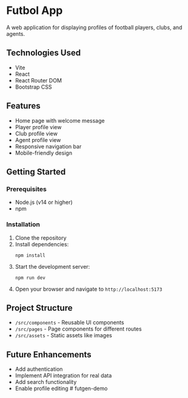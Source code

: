 # Futbol App

A web application for displaying profiles of football players, clubs, and agents.

## Technologies Used

- Vite
- React
- React Router DOM
- Bootstrap CSS

## Features

- Home page with welcome message
- Player profile view
- Club profile view
- Agent profile view
- Responsive navigation bar
- Mobile-friendly design

## Getting Started

### Prerequisites

- Node.js (v14 or higher)
- npm

### Installation

1. Clone the repository
2. Install dependencies:
   ```
   npm install
   ```
3. Start the development server:
   ```
   npm run dev
   ```
4. Open your browser and navigate to `http://localhost:5173`

## Project Structure

- `/src/components` - Reusable UI components
- `/src/pages` - Page components for different routes
- `/src/assets` - Static assets like images

## Future Enhancements

- Add authentication
- Implement API integration for real data
- Add search functionality
- Enable profile editing
#   f u t g e n - d e m o  
 